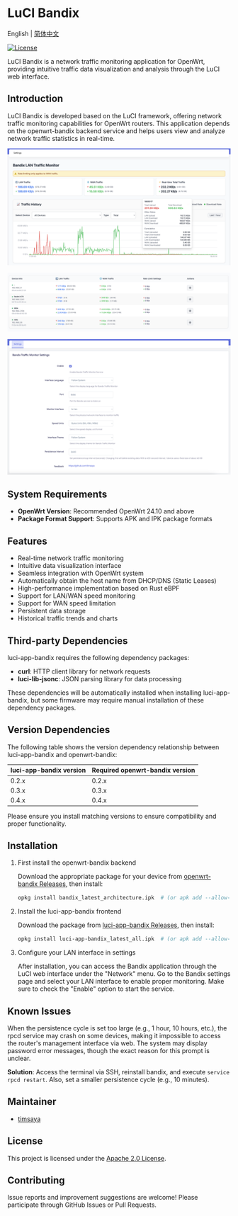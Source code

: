 # LuCI Bandix

English | [简体中文](README.zh.md)

[![License](https://img.shields.io/badge/License-Apache--2.0-blue.svg)](LICENSE)


LuCI Bandix is a network traffic monitoring application for OpenWrt, providing intuitive traffic data visualization and analysis through the LuCI web interface.

## Introduction

LuCI Bandix is developed based on the LuCI framework, offering network traffic monitoring capabilities for OpenWrt routers. This application depends on the openwrt-bandix backend service and helps users view and analyze network traffic statistics in real-time.


![LuCI Bandix Screenshot](docs/images/index-1.png)

![LuCI Bandix Screenshot](docs/images/index-2.png)

![LuCI Bandix Screenshot](docs/images/settings.png)


## System Requirements

- **OpenWrt Version**: Recommended OpenWrt 24.10 and above
- **Package Format Support**: Supports APK and IPK package formats



## Features

- Real-time network traffic monitoring
- Intuitive data visualization interface
- Seamless integration with OpenWrt system
- Automatically obtain the host name from DHCP/DNS (Static Leases)
- High-performance implementation based on Rust eBPF
- Support for LAN/WAN speed monitoring
- Support for WAN speed limitation
- Persistent data storage
- Historical traffic trends and charts


## Third-party Dependencies

luci-app-bandix requires the following dependency packages:

- **curl**: HTTP client library for network requests
- **luci-lib-jsonc**: JSON parsing library for data processing

These dependencies will be automatically installed when installing luci-app-bandix, but some firmware may require manual installation of these dependency packages.


## Version Dependencies

The following table shows the version dependency relationship between luci-app-bandix and openwrt-bandix:

| luci-app-bandix version | Required openwrt-bandix version |
|------------------------|--------------------------------|
| 0.2.x                  | 0.2.x                          |
| 0.3.x                  | 0.3.x                          |
| 0.4.x                  | 0.4.x                          |

Please ensure you install matching versions to ensure compatibility and proper functionality.

## Installation


1. First install the openwrt-bandix backend

   Download the appropriate package for your device from [openwrt-bandix Releases](https://github.com/timsaya/openwrt-bandix/releases), then install:

   ```bash
   opkg install bandix_latest_architecture.ipk  # (or apk add --allow-untrusted bandix_latest_architecture.apk)
   ```

2. Install the luci-app-bandix frontend

   Download the package from [luci-app-bandix Releases](https://github.com/timsaya/luci-app-bandix/releases), then install:

   ```bash
   opkg install luci-app-bandix_latest_all.ipk  # (or apk add --allow-untrusted luci-app-bandix_latest_all.apk)
   ```

3. Configure your LAN interface in settings

   After installation, you can access the Bandix application through the LuCI web interface under the "Network" menu. Go to the Bandix settings page and select your LAN interface to enable proper monitoring. Make sure to check the "Enable" option to start the service.



## Known Issues

When the persistence cycle is set too large (e.g., 1 hour, 10 hours, etc.), the rpcd service may crash on some devices, making it impossible to access the router's management interface via web. The system may display password error messages, though the exact reason for this prompt is unclear.

**Solution**: Access the terminal via SSH, reinstall bandix, and execute `service rpcd restart`. Also, set a smaller persistence cycle (e.g., 10 minutes).

## Maintainer

- [timsaya](https://github.com/timsaya)

## License

This project is licensed under the [Apache 2.0 License](LICENSE).

## Contributing

Issue reports and improvement suggestions are welcome! Please participate through GitHub Issues or Pull Requests. 